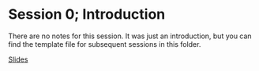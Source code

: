 # Session 0; Introduction

There are no notes for this session. It was just an introduction, but you can find the template file for subsequent sessions in this folder.

[Slides](https://docs.google.com/presentation/d/1-yf7U3LDF0sc8tgJZaxS8VUkwvxR3vT4y2cX98w1RIo/edit#slide=id.gb87fb862e2_0_368)